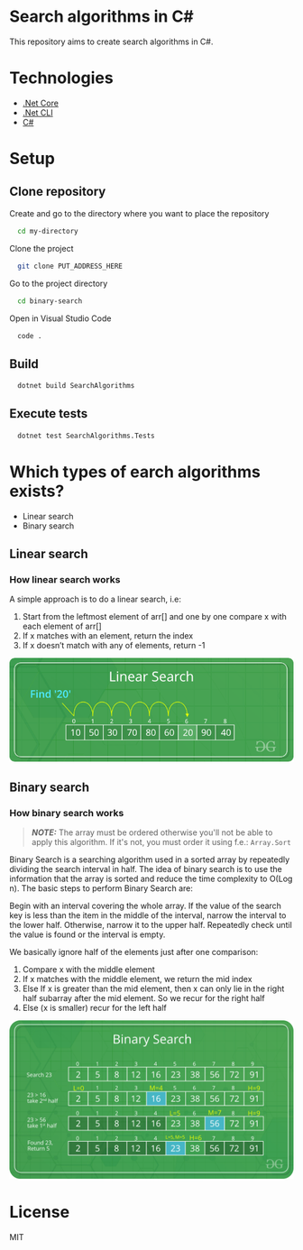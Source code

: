 # Search algorithms in C#

This repository aims to create search algorithms in C#.

# Technologies

- [.Net Core](https://dotnet.microsoft.com/en-us/download)
- [.Net CLI](https://docs.microsoft.com/en-us/dotnet/core/tools/)
- [C#](https://docs.microsoft.com/en-us/dotnet/csharp/)

# Setup

## Clone repository

Create and go to the directory where you want to place the repository

```bash
  cd my-directory
```

Clone the project

```bash
  git clone PUT_ADDRESS_HERE
```

Go to the project directory

```bash
  cd binary-search
```

Open in Visual Studio Code

```bash
  code .
```

## Build

```bash
  dotnet build SearchAlgorithms
```

## Execute tests

```bash
  dotnet test SearchAlgorithms.Tests
```

# Which types of earch algorithms exists?

- Linear search
- Binary search

## Linear search

### How linear search works

A simple approach is to do a linear search, i.e:
1. Start from the leftmost element of arr[] and one by one compare x with each element of arr[]
1. If x matches with an element, return the index
1. If x doesn’t match with any of elements, return -1

![linear search](public/linear-search.png)

## Binary search

### How binary search works

> **_NOTE:_** The array must be ordered otherwise you'll not be able to apply this algorithm. If it's not, you must order it using f.e.: `Array.Sort`

Binary Search is a searching algorithm used in a sorted array by repeatedly dividing the search interval in half. The idea of binary search is to use the information that the array is sorted and reduce the time complexity to O(Log n). The basic steps to perform Binary Search are:

Begin with an interval covering the whole array. 
If the value of the search key is less than the item in the middle of the interval, narrow the interval to the lower half. 
Otherwise, narrow it to the upper half. 
Repeatedly check until the value is found or the interval is empty.

We basically ignore half of the elements just after one comparison:
1. Compare x with the middle element
1. If x matches with the middle element, we return the mid index
1. Else If x is greater than the mid element, then x can only lie in the right half subarray after the mid element. So we recur for the right half
1. Else (x is smaller) recur for the left half

![binary search](public/binary-search.png)

# License

MIT